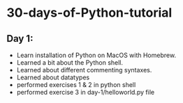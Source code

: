# 30-days-of-Python-tutorial

## Day 1:

- Learn installation of Python on MacOS with Homebrew.
- Learned a bit about the Python shell.
- Learned about different commenting syntaxes.
- Learned about datatypes
- performed exercises 1 & 2 in python shell
- performed exercise 3 in day-1/helloworld.py file

